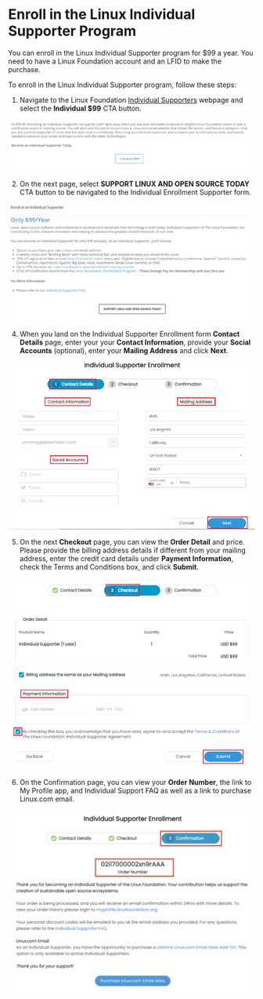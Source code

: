 # Enroll in the Linux Individual Supporter Program

You can enroll in the Linux Individual Supporter program for $99 a year. You need to have a Linux Foundation account and an LFID to make the purchase.  

To enroll in the Linux Individual Supporter program, follow these steps:

1. Navigate to the Linux Foundation [Individual Supporters](https://www.linuxfoundation.org/about/individual-supporters/) webpage and select the **Individual $99** CTA button. 

![](../.gitbook/assets/individual-supporter-wp-cta-button.png)

2. On the next page,  select **SUPPORT LINUX AND OPEN SOURCE TODAY** CTA button to be navigated to the Individual Enrollment Supporter form. 

![](../.gitbook/assets/individual-supporter.png)

4. When you land on the Individual Supporter Enrollment form **Contact Details** page, enter your your **Contact Information**, provide your **Social Accounts** \(optional\), enter your **Mailing Address** and click **Next**. 

![Contact Details](../.gitbook/assets/indidual_program.png)

5. On the next **Checkout** page, you can view the **Order Detail** and price. Please provide the billing address details if different from your mailing address, enter the credit card details under **Payment Information**, check the Terms and Conditions box, and click **Submit**. 

![Checkout](../.gitbook/assets/checkout1.png)

6. On the Confirmation page, you can view your **Order Number**, the link to My Profile app, and  Individual Support FAQ as well as a link to purchase Linux.com email. 

![](../.gitbook/assets/individual-supporter-confirmation-.png)



